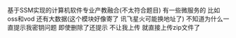 基于SSM实现的计算机软件专业产教融合(不太符合题目) 有一些微服务的 比如oss和vod 还有大数据(这个模块好像寄了 讯飞星火可能换地址了)
不知道为什么一直提示我密钥问题 即使删除了还提示 不让我上传 就直接上传zip文件了
